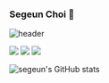 ### Segeun Choi 👋

![header](https://capsule-render.vercel.app/api?type=Rect&color=auto&height=200&section=header&text=%20%20%20Segeun%20%20gitHub&fontSize=50&animation=twinkling&Text-color=blue)

<img src="https://img.shields.io/badge/Apple-000000?style=flat-square&logo=Apple&logoColor=white%22/%3E"/> <img src="https://img.shields.io/badge/Xcode-147EFB?style=flat-square&logo=Xcode&logoColor=white%22/%3E"/>
<img src="https://img.shields.io/badge/Swift-F05138?style=flat-square&logo=swift&logoColor=white%22/%3E"/>


![segeun's GitHub stats](https://github-readme-stats.vercel.app/api?username=segeun&show_icons=true&theme=holi)

<!--
**segeun/segeun** is a ✨ _special_ ✨ repository because its `README.md` (this file) appears on your GitHub profile.

Here are some ideas to get you started:

- 🔭 I’m currently working on ...
- 🌱 I’m currently learning ...
- 👯 I’m looking to collaborate on ...
- 🤔 I’m looking for help with ...
- 💬 Ask me about ...
- 📫 How to reach me: ...
- 😄 Pronouns: ...
- ⚡ Fun fact: ...
-->
